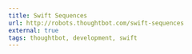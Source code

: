 ```yaml
---
title: Swift Sequences
url: http://robots.thoughtbot.com/swift-sequences
external: true
tags: thoughtbot, development, swift
---
```

